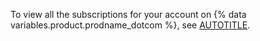 To view all the subscriptions for your account on {% data variables.product.prodname_dotcom %}, see [AUTOTITLE](/billing/managing-your-billing/about-the-billing-cycle).
